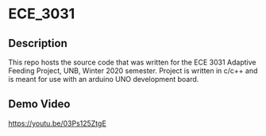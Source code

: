 # ECE_3031

## Description
This repo hosts the source code that was written for the ECE 3031 Adaptive Feeding Project, UNB, Winter 2020 semester.
Project is written in c/c++ and is meant for use with an arduino UNO development board.

## Demo Video
https://youtu.be/03Ps125ZtgE

